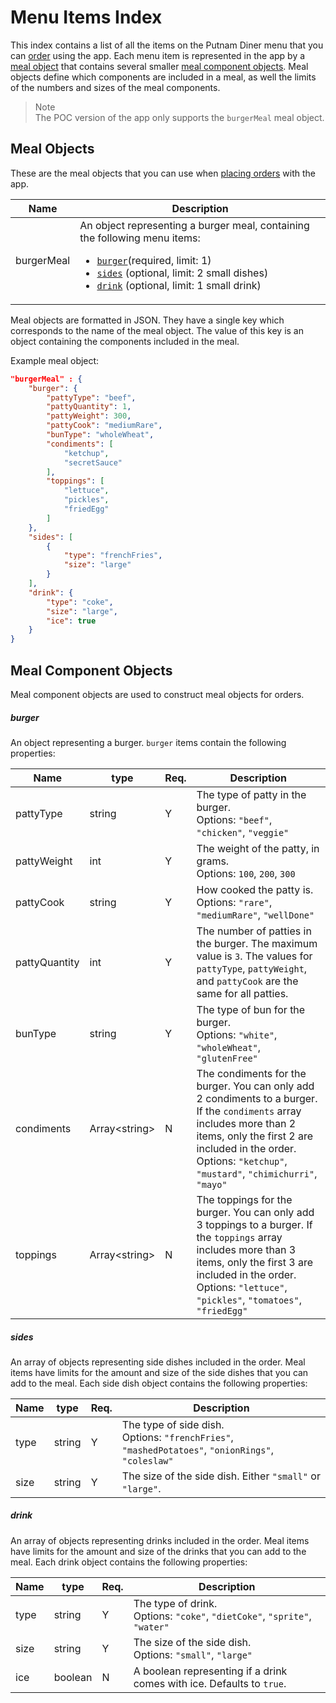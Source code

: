 # Menu Items Index

This index contains a list of all the items on the Putnam Diner menu that you can [order](POST-order-meal.md) using the app. Each menu item is represented in the app by a [meal object](#meal-objects) that contains several smaller [meal component objects](#meal-component-objects). Meal objects define which components are included in a meal, as well the limits of the numbers
and sizes of the meal components.

>Note<br>
>The POC version of the app only supports the `burgerMeal` meal object.

## Meal Objects

These are the meal objects that you can use when [placing orders](POST-order-meal.md) with the app.

Name | Description
---- | -----------
burgerMeal | An object representing a burger meal, containing the following menu items: <ul><li>[`burger`](#burger)(required, limit: 1)</li><li>[`sides`](#sides) (optional, limit: 2 small dishes)</li><li>[`drink`](#drink) (optional, limit: 1 small drink)</li></ul>

Meal objects are formatted in JSON. They have a single key which corresponds to the name of the meal object. The value of this key is an object containing the components included in the meal.

Example meal object:

```JSON
"burgerMeal" : {
    "burger": {
        "pattyType": "beef",
        "pattyQuantity": 1,
        "pattyWeight": 300,
        "pattyCook": "mediumRare",
        "bunType": "wholeWheat",
        "condiments": [
            "ketchup",
            "secretSauce"
        ],
        "toppings": [
            "lettuce",
            "pickles",
            "friedEgg"
        ]
    },
    "sides": [
        {
            "type": "frenchFries",
            "size": "large" 
        }
    ],
    "drink": {
        "type": "coke",
        "size": "large",
        "ice": true
    }
}
````

## Meal Component Objects

Meal component objects are used to construct meal objects for orders.

##### burger
An object representing a burger. `burger` items contain the following properties:

Name | type | Req. | Description
-----| -----| ---- | -----------
pattyType | string | Y | The type of patty in the burger. <br>Options: `"beef"`, `"chicken"`, `"veggie"`
pattyWeight | int | Y | The weight of the patty, in grams. <br>Options: `100`, `200`, `300`
pattyCook | string | Y | How cooked the patty is. <br>Options: `"rare"`, `"mediumRare"`, `"wellDone"`
pattyQuantity | int | Y | The number of patties in the burger. The maximum value is `3`. The values for `pattyType`, `pattyWeight`, and `pattyCook` are the same for all patties.
bunType | string | Y | The type of bun for the burger. <br>Options: `"white"`, `"wholeWheat"`, `"glutenFree"`
condiments | Array\<string\> | N | The condiments for the burger. You can only add 2 condiments to a burger. If the `condiments` array includes more than 2 items, only the first 2 are included in the order. <br>Options: `"ketchup"`, `"mustard"`, `"chimichurri"`, `"mayo"`
toppings | Array\<string\> | N | The toppings for the burger. You can only add 3 toppings to a burger. If the `toppings` array includes more than 3 items, only the first 3 are included in the order. <br>Options: `"lettuce"`, `"pickles"`, `"tomatoes"`, `"friedEgg"`


##### sides
An array of objects representing side dishes included in the order. Meal items have limits for the amount and size of the side dishes that you can add to the meal. Each side dish object contains the following properties:

Name | type | Req.| Description
---- | ---- | --- | -----------
type | string | Y | The type of side dish. <br>Options: `"frenchFries"`, `"mashedPotatoes"`, `"onionRings"`, `"coleslaw"`
size | string | Y | The size of the side dish. Either `"small"` or `"large"`.

##### drink
An array of objects representing drinks included in the order. Meal items have limits for the amount and size of the drinks that you can add to the meal. Each drink object contains the following properties:

Name | type | Req.| Description
---- | ---- | --- | -----------
type | string | Y | The type of drink. <br>Options: `"coke"`, `"dietCoke"`, `"sprite"`, `"water"`
size | string | Y | The size of the side dish. <br>Options: `"small"`, `"large"`
ice | boolean | N | A boolean representing if a drink comes with ice. Defaults to `true`.
